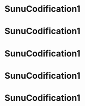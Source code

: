 # SunuCodification1
# SunuCodification1
# SunuCodification1
# SunuCodification1
# SunuCodification1

